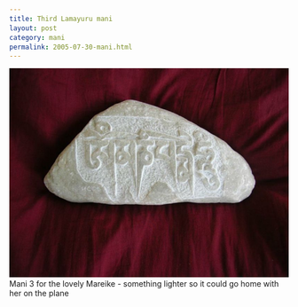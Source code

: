 ```yaml
---
title: Third Lamayuru mani 
layout: post
category: mani
permalink: 2005-07-30-mani.html
---
```



![mani 3](/assets/images/mani/mani3Mareike.jpg)  
Mani 3 for the lovely Mareike - something lighter so it could go home with her on the plane

